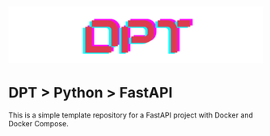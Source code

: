 <div align="center" markdown="1">

<img src="./docs/pictures/dpt-logo.png" alt="Docker Project Templates"/>

</div>

# DPT > Python > FastAPI

This is a simple template repository for a FastAPI project with Docker and Docker Compose.
